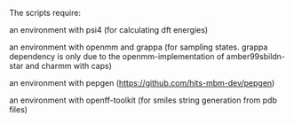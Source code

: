 The scripts require:

an environment with psi4 (for calculating dft energies)

an environment with openmm and grappa (for sampling states. grappa dependency is only due to the openmm-implementation of amber99sbildn-star and charmm with caps)

an environment with pepgen (https://github.com/hits-mbm-dev/pepgen)

an environment with openff-toolkit (for smiles string generation from pdb files)